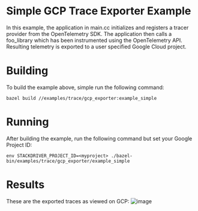 # Simple GCP Trace Exporter Example

In this example, the application in main.cc initializes and registers a tracer provider from the OpenTelemetry SDK. The application then calls a foo_library which has been instrumented using the OpenTelemetry API.
Resulting telemetry is exported to a user specified Google Cloud project.  

# Building
To build the example above, simple run the following command:
```
bazel build //examples/trace/gcp_exporter:example_simple
```

# Running
After building the example, run the following command but set your Google Project ID:
```
env STACKDRIVER_PROJECT_ID=<myproject> ./bazel-bin/examples/trace/gcp_exporter/example_simple
```

# Results

These are the exported traces as viewed on GCP:
![image](https://user-images.githubusercontent.com/31712484/86039505-5d347100-b9f7-11ea-865c-0e9bcf9894b8.png)
